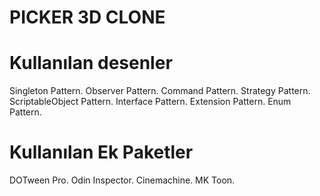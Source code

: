 PICKER 3D CLONE
===============

Kullanılan desenler     
====================
Singleton Pattern.
Observer Pattern.
Command Pattern.
Strategy Pattern.
ScriptableObject Pattern.
Interface Pattern.
Extension Pattern.
Enum Pattern.


Kullanılan Ek Paketler      
=======================
DOTween Pro.
Odin Inspector.
Cinemachine.
MK Toon.
